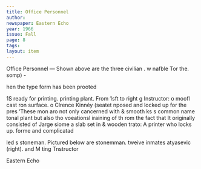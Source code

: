 ```yaml
---
title: Office Personnel
author:
newspaper: Eastern Echo
year: 1966
issue: Fall
page: 8
tags:
layout: item
---
```


Office Personnel — Shown above are the three civilian . w nafble Tor the. somp) -

hen the type form has been prooted

1S ready for printing. printing plant. From 1sft to right g Instructor: o moofl cast ron surface. o Clrence Kinnéy (seatet nposed and locked up for the pres ‘These mon aro not only cancerned with & smooth ks s common name tonal plant but also tho voeationsl iraining of th rom the fact that It originally consisted of Jarge siome a slab set in & wooden trato: A printer who locks up. forme and complicatad

led s stoneman. Pictured below are stonemman. tweive inmates atyasevic (right). and M ting Tnstructor

Eastern Echo
